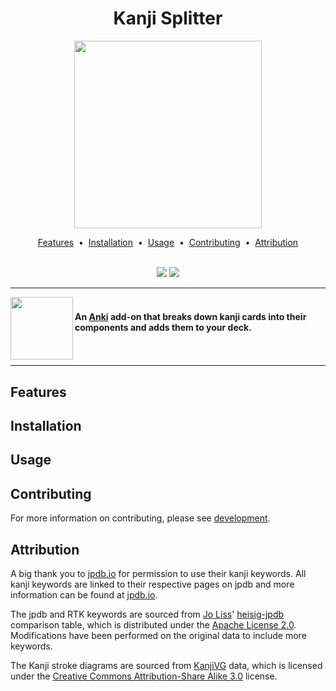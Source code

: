 <h1 align="center">
Kanji Splitter
</h1>

<div align="center">
  <picture>
    <source srcset="./docs/assets/logo-dark-mode.svg" 
    media="(prefers-color-scheme: dark)"
    height=300
    >
    <img src="./docs/assets/logo-light-mode.svg" height=300>
  </picture>

  <a href="#features">Features</a> &nbsp;&bull;&nbsp;
  <a href="#installation">Installation</a> &nbsp;&bull;&nbsp;
  <a href="#usage">Usage</a> &nbsp;&bull;&nbsp;
  <a href="#contributing">Contributing</a> &nbsp;&bull;&nbsp;
  <a href="#attribution">Attribution</a>

 </b>
  <br>
  <a title="Buy me a coffee" href="https://buymeacoffee.com/kadisonm">
    <img  src="https://img.shields.io/badge/Support-30363D?style=for-the-badge&logo=GitHub-Sponsors&logoColor=#white"></a>
  <a title="GitHub License" href="/LICENSE">
    <img src="https://img.shields.io/github/license/kadisonm/anki-kanji-splitter?style=for-the-badge&color=blue"></a>
</div>

<hr>


<img src="./docs/assets/split.svg" height=100 align="left">

<h4>
    </br>
    An <a href="https://apps.ankiweb.net/">Anki</a> add-on that breaks down kanji cards into their components and adds them to your deck. 
     </br>
      </br>
       </br>
</h4>

<hr>

## Features

## Installation

## Usage

## Contributing
For more information on contributing, please see [development](./docs/development.md).

## Attribution
A big thank you to [jpdb.io](https://jpdb.io) for permission to use their kanji keywords. All kanji keywords are linked to their respective pages on jpdb and more information can be found at [jpdb.io](https://jpdb.io).

The jpdb and RTK keywords are sourced from [Jo Liss](https://github.com/joliss)' [heisig-jpdb](https://github.com/joliss/heisig-jpdb) comparison table, which is distributed under the [Apache License 2.0](https://www.apache.org/licenses/LICENSE-2.0). Modifications have been performed on the original data to include more keywords.

The Kanji stroke diagrams are sourced from [KanjiVG](http://kanjivg.tagaini.net) data, which is licensed under the [Creative Commons Attribution-Share Alike 3.0](https://creativecommons.org/licenses/by-sa/3.0/) license. 
